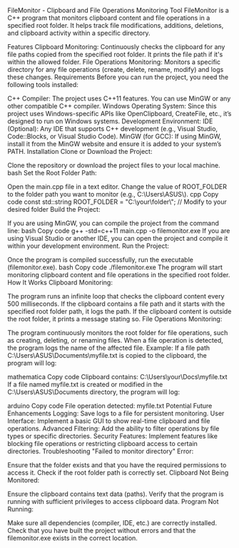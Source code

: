 FileMonitor - Clipboard and File Operations Monitoring Tool
FileMonitor is a C++ program that monitors clipboard content and file operations in a specified root folder. It helps track file modifications, additions, deletions, and clipboard activity within a specific directory.

Features
Clipboard Monitoring: Continuously checks the clipboard for any file paths copied from the specified root folder. It prints the file path if it's within the allowed folder.
File Operations Monitoring: Monitors a specific directory for any file operations (create, delete, rename, modify) and logs these changes.
Requirements
Before you can run the project, you need the following tools installed:

C++ Compiler: The project uses C++11 features. You can use MinGW or any other compatible C++ compiler.
Windows Operating System: Since this project uses Windows-specific APIs like OpenClipboard, CreateFile, etc., it’s designed to run on Windows systems.
Development Environment:
IDE (Optional): Any IDE that supports C++ development (e.g., Visual Studio, Code::Blocks, or Visual Studio Code).
MinGW (for GCC): If using MinGW, install it from the MinGW website and ensure it is added to your system’s PATH.
Installation
Clone or Download the Project:

Clone the repository or download the project files to your local machine.
bash
Set the Root Folder Path:

Open the main.cpp file in a text editor.
Change the value of ROOT_FOLDER to the folder path you want to monitor (e.g., C:\\Users\\ASUS\\).
cpp
Copy code
const std::string ROOT_FOLDER = "C:\\your\\folder\\"; // Modify to your desired folder
Build the Project:

If you are using MinGW, you can compile the project from the command line:
bash
Copy code
g++ -std=c++11 main.cpp -o filemonitor.exe
If you are using Visual Studio or another IDE, you can open the project and compile it within your development environment.
Run the Project:

Once the program is compiled successfully, run the executable (filemonitor.exe).
bash
Copy code
./filemonitor.exe
The program will start monitoring clipboard content and file operations in the specified root folder.
How It Works
Clipboard Monitoring:

The program runs an infinite loop that checks the clipboard content every 500 milliseconds.
If the clipboard contains a file path and it starts with the specified root folder path, it logs the path.
If the clipboard content is outside the root folder, it prints a message stating so.
File Operations Monitoring:

The program continuously monitors the root folder for file operations, such as creating, deleting, or renaming files.
When a file operation is detected, the program logs the name of the affected file.
Example:
If a file path C:\Users\ASUS\Documents\myfile.txt is copied to the clipboard, the program will log:

mathematica
Copy code
Clipboard contains: C:\Users\your\Docs\myfile.txt
If a file named myfile.txt is created or modified in the C:\Users\ASUS\Documents directory, the program will log:

arduino
Copy code
File operation detected: myfile.txt
Potential Future Enhancements
Logging: Save logs to a file for persistent monitoring.
User Interface: Implement a basic GUI to show real-time clipboard and file operations.
Advanced Filtering: Add the ability to filter operations by file types or specific directories.
Security Features: Implement features like blocking file operations or restricting clipboard access to certain directories.
Troubleshooting
"Failed to monitor directory" Error:

Ensure that the folder exists and that you have the required permissions to access it.
Check if the root folder path is correctly set.
Clipboard Not Being Monitored:

Ensure the clipboard contains text data (paths).
Verify that the program is running with sufficient privileges to access clipboard data.
Program Not Running:

Make sure all dependencies (compiler, IDE, etc.) are correctly installed.
Check that you have built the project without errors and that the filemonitor.exe exists in the correct location.
